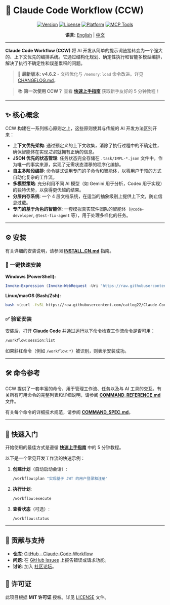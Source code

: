 # 🚀 Claude Code Workflow (CCW)

<div align="center">

[![Version](https://img.shields.io/badge/version-v4.6.2-blue.svg)](https://github.com/catlog22/Claude-Code-Workflow/releases)
[![License](https://img.shields.io/badge/license-MIT-green.svg)](LICENSE)
[![Platform](https://img.shields.io/badge/platform-Windows%20%7C%20Linux%20%7C%20macOS-lightgrey.svg)]()
[![MCP Tools](https://img.shields.io/badge/🔧_MCP_Tools-Experimental-orange.svg)](https://github.com/modelcontextprotocol)

**语言:** [English](README.md) | [中文](README_CN.md)

</div>

---

**Claude Code Workflow (CCW)** 将 AI 开发从简单的提示词链接转变为一个强大的、上下文优先的编排系统。它通过结构化规划、确定性执行和智能多模型编排，解决了执行不确定性和误差累积的问题。

> **🎉 最新版本: v4.6.2** - 文档优化与 `/memory:load` 命令改进。详见 [CHANGELOG.md](CHANGELOG.md)。

> 📚 **第一次使用 CCW？** 查看 [**快速上手指南**](GETTING_STARTED_CN.md) 获取新手友好的 5 分钟教程！

---

## ✨ 核心概念

CCW 构建在一系列核心原则之上，这些原则使其与传统的 AI 开发方法区别开来：

- **上下文优先架构**: 通过预定义的上下文收集，消除了执行过程中的不确定性，确保智能体在实现*之前*就拥有正确的信息。
- **JSON 优先的状态管理**: 任务状态完全存储在 `.task/IMPL-*.json` 文件中，作为唯一的事实来源，实现了无需状态漂移的程序化编排。
- **自主多阶段编排**: 命令链式调用专门的子命令和智能体，以零用户干预的方式自动化复杂的工作流。
- **多模型策略**: 充分利用不同 AI 模型（如 Gemini 用于分析，Codex 用于实现）的独特优势，以获得更优越的结果。
- **分层内存系统**: 一个 4 层文档系统，在适当的抽象级别上提供上下文，防止信息过载。
- **专门的基于角色的智能体**: 一套模拟真实软件团队的智能体（`@code-developer`, `@test-fix-agent` 等），用于处理多样化的任务。

---

## ⚙️ 安装

有关详细的安装说明，请参阅 [**INSTALL_CN.md**](INSTALL_CN.md) 指南。

### **🚀 一键快速安装**

**Windows (PowerShell):**
```powershell
Invoke-Expression (Invoke-WebRequest -Uri "https://raw.githubusercontent.com/catlog22/Claude-Code-Workflow/main/install-remote.ps1" -UseBasicParsing).Content
```

**Linux/macOS (Bash/Zsh):**
```bash
bash <(curl -fsSL https://raw.githubusercontent.com/catlog22/Claude-Code-Workflow/main/install-remote.sh)
```

### **✅ 验证安装**
安装后，打开 **Claude Code** 并通过运行以下命令检查工作流命令是否可用：
```bash
/workflow:session:list
```
如果斜杠命令（例如 `/workflow:*`）被识别，则表示安装成功。

---

## 🛠️ 命令参考

CCW 提供了一套丰富的命令，用于管理工作流、任务以及与 AI 工具的交互。有关所有可用命令的完整列表和详细说明，请参阅 [**COMMAND_REFERENCE.md**](COMMAND_REFERENCE.md) 文件。

有关每个命令的详细技术规范，请参阅 [**COMMAND_SPEC.md**](COMMAND_SPEC.md)。

---

## 🚀 快速入门

开始使用的最佳方式是遵循 [**快速上手指南**](GETTING_STARTED_CN.md) 中的 5 分钟教程。

以下是一个常见开发工作流的快速示例：

1.  **创建计划**（自动启动会话）:
    ```bash
    /workflow:plan "实现基于 JWT 的用户登录和注册"
    ```
2.  **执行计划**:
    ```bash
    /workflow:execute
    ```
3.  **查看状态**（可选）:
    ```bash
    /workflow:status
    ```

---

## 🤝 贡献与支持

- **仓库**: [GitHub - Claude-Code-Workflow](https://github.com/catlog22/Claude-Code-Workflow)
- **问题**: 在 [GitHub Issues](https://github.com/catlog22/Claude-Code-Workflow/issues) 上报告错误或请求功能。
- **讨论**: 加入 [社区论坛](https://github.com/catlog22/Claude-Code-Workflow/discussions)。

## 📄 许可证

此项目根据 **MIT 许可证** 授权。详见 [LICENSE](LICENSE) 文件。